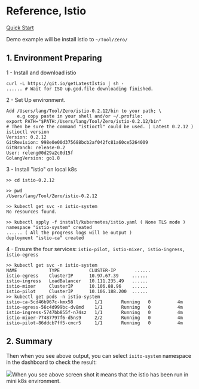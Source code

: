 # Reference, Istio

[Quick Start](https://istio.io/docs/setup/kubernetes/quick-start.html)

Demo example will be install istio to `~/Tool/Zero/`

## 1. Environment Preparing

1 - Install and download istio

```shell
curl -L https://git.io/getLatestIstio | sh -
...... # Wait for ISO up.god.file downloading finished.
```

2 - Set Up environment.

```shell
Add /Users/lang/Tool/Zero/istio-0.2.12/bin to your path; \
    e.g copy paste in your shell and/or ~/.profile:
export PATH="$PATH:/Users/lang/Tool/Zero/istio-0.2.12/bin"
# Then be sure the command "istioctl" could be used. ( Latest 0.2.12 )
istioctl version
Version: 0.2.12
GitRevision: 998e0e00d375688bcb2af042fc81a60ce5264009
GitBranch: release-0.2
User: releng@0d29a2c0d15f
GolangVersion: go1.8
```

3 - Install "istio" on local k8s

```shell
>> cd istio-0.2.12

>> pwd
/Users/lang/Tool/Zero/istio-0.2.12

>> kubectl get svc -n istio-system
No resources found.

>> kubectl apply -f install/kubernetes/istio.yaml ( None TLS mode )
namespace "istio-system" created
...... ( All the progress logs will be output )
deployment "istio-ca" created
```

4 - Ensure the four services: `istio-pilot, istio-mixer, istio-ingress, istio-egress`

```shell
>> kubectl get svc -n istio-system
NAME            TYPE           CLUSTER-IP       ......
istio-egress    ClusterIP      10.97.67.39     ......
istio-ingress   LoadBalancer   10.111.235.49   ......
istio-mixer     ClusterIP      10.106.88.96    ......
istio-pilot     ClusterIP      10.106.188.200  ......
>> kubectl get pods -n istio-system
istio-ca-5cd46b967c-kmx58        1/1       Running   0          4m
istio-egress-56c4d999bc-dv8md    1/1       Running   0          4m
istio-ingress-5747bb855f-n74sz   1/1       Running   0          4m
istio-mixer-77487797f6-d5ns9     2/2       Running   0          4m
istio-pilot-86ddcb7ff5-cmcr5     1/1       Running   0          4m
```

## 2. Summary

Then when you see above output, you can select `isito-system` namespace in the dashboard to check the result:

![](/doc/image/istio-system.png)When you see above screen shot it means that the istio has been run in mini k8s
environment.

